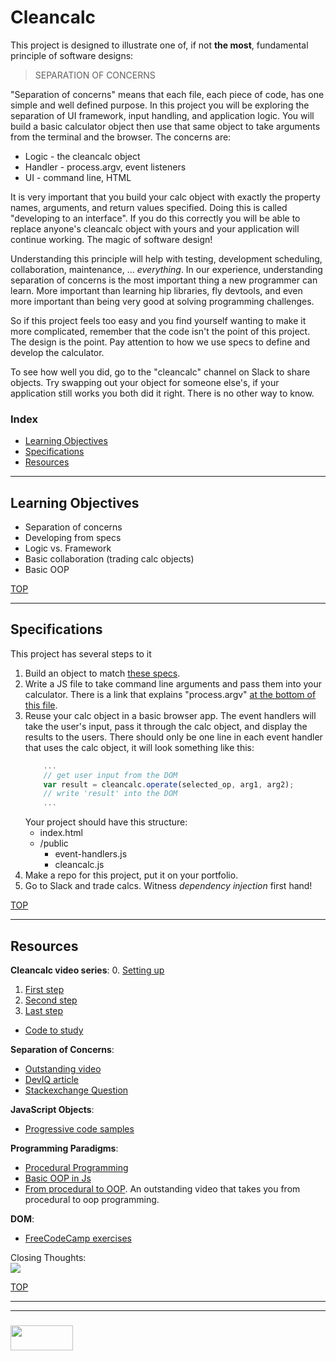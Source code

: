 # Cleancalc

This project is designed to illustrate one of, if not __the most__, fundamental principle of software designs:

> SEPARATION OF CONCERNS

"Separation of concerns" means that each file, each piece of code, has one simple and well defined purpose.  In this project you will be exploring the separation of UI framework, input handling, and application logic.  You will build a basic calculator object then use that same object to take arguments from the terminal and the browser.  The concerns are:
* Logic - the cleancalc object
* Handler - process.argv, event listeners
* UI - command line, HTML

It is very important that you build your calc object with exactly the property names, arguments, and return values specified.  Doing this is called "developing to an interface".  If you do this correctly you will be able to replace anyone's cleancalc object with yours and your application will continue working.  The magic of software design!

Understanding this principle will help with testing, development scheduling, collaboration, maintenance, ... _everything_. In our experience, understanding separation of concerns is the most important thing a new programmer can learn.  More important than learning hip libraries, fly devtools, and even more important than being very good at solving programming challenges.  

So if this project feels too easy and you find yourself wanting to make it more complicated, remember that the code isn't the point of this project.  The design is the point.  Pay attention to how we use specs to define and develop the calculator.

To see how well you did, go to the "cleancalc" channel on Slack to share objects.  Try swapping out your object for someone else's, if your application still works you both did it right.  There is no other way to know.

### Index
* [Learning Objectives](#learning-objectives)
* [Specifications](#specifications)
* [Resources](#resources)

---

## Learning Objectives

* Separation of concerns
* Developing from specs
* Logic vs. Framework
* Basic collaboration (trading calc objects)
* Basic OOP

[TOP](#index)

---

## Specifications

This project has several steps to it

1. Build an object to match [these specs](https://github.com/elewa-academy/Fundamentals/blob/master/docs_src/3-cleancalc/cleancalc-series/1-cleancalc.js). 
2. Write a JS file to take command line arguments and pass them into your calculator. There is a link that explains "process.argv" [at the bottom of this file](https://github.com/elewa-academy/Fundamentals/blob/master/docs_src/3-cleancalc/cleancalc-series/1-cleancalc.js).
3. Reuse your calc object in a basic browser app.  The event handlers will take the user's input, pass it through the calc object, and display the results to the users.  There should only be one line in each event handler that uses the calc object, it will look something like this:
    ```js
        ...
        // get user input from the DOM
        var result = cleancalc.operate(selected_op, arg1, arg2);
        // write 'result' into the DOM
        ...
    ```
    Your project should have this structure:
    * index.html
    * /public
      * event-handlers.js
      * cleancalc.js
4. Make a repo for this project, put it on your portfolio.
5. Go to Slack and trade calcs. Witness _dependency injection_ first hand!


[TOP](#index)

---

## Resources

__Cleancalc video series__:
0. [Setting up](https://www.youtube.com/watch?v=KUWsuwSHsAc&index=5&list=UUXoU1BsLZqg7gVoH4_0VGDw)
1. [First step](https://www.youtube.com/watch?v=e382FjIe6QQ&index=6&list=UUXoU1BsLZqg7gVoH4_0VGDw)
2. [Second step](https://www.youtube.com/watch?v=q6-ivciutKk&index=7&list=UUXoU1BsLZqg7gVoH4_0VGDw)
3. [Last step](https://www.youtube.com/watch?v=ragmWxRkLkA&index=8&list=UUXoU1BsLZqg7gVoH4_0VGDw)
* [Code to study](https://github.com/elewa-academy/Fundamentals/tree/master/docs_src/3-cleancalc/cleancalc-series) 

__Separation of Concerns__:
* [Outstanding video](https://www.youtube.com/watch?v=WDNvqxZBI_U)
* [DevIQ article](http://deviq.com/separation-of-concerns/)
* [Stackexchange Question](https://softwareengineering.stackexchange.com/questions/32581/how-do-you-explain-separation-of-concerns-to-others)

__JavaScript Objects__:
* [Progressive code samples](https://github.com/elewa-academy/General-Resources/tree/master/docs_src/local-resources/using-js/objects)

__Programming Paradigms__:
* [Procedural Programming](https://github.com/elewa-academy/General-Resources/blob/master/docs_src/local-resources/programming-and-paradigms/01-procedural-programming.md)
* [Basic OOP in Js](https://github.com/elewa-academy/General-Resources/blob/master/docs_src/local-resources/programming-and-paradigms/02-oop-single-objects.md)
* [From procedural to OOP](https://www.youtube.com/watch?v=rlLuL3jYLvA).  An outstanding video that takes you from procedural to oop programming.

__DOM__:
* [FreeCodeCamp exercises](https://www.freecodecamp.org/map-aside)

Closing Thoughts:  
    ![](http://deviq.com/wp-content/uploads/2014/11/Separation-of-Concerns-Feb-2013.png)


[TOP](#index)


___
___
### <a href="http://elewa.education/blog" target="_blank"><img src="https://user-images.githubusercontent.com/18554853/34921062-506450ae-f97d-11e7-875f-6feeb26ad72d.png" width="100" height="40"/></a>

